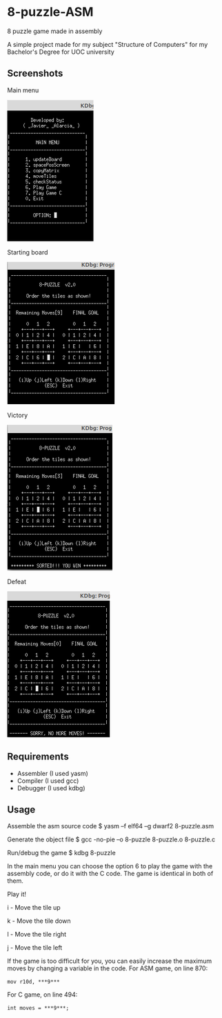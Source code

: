# 8-puzzle-ASM
8 puzzle game made in assembly

A simple project made for my subject "Structure of Computers" for my Bachelor's Degree for UOC university

## Screenshots 
Main menu

![Main menu](/images/main-menu.png)

Starting board

![Starting board](/images/starting-board.png)

Victory

![Victory](/images/victory.png)

Defeat

![Defeat](/images/defeat.png)


## Requirements
- Assembler (I used yasm)
- Compiler (I used gcc)
- Debugger (I used kdbg)

## Usage
Assemble the asm source code
    $ yasm –f elf64 –g dwarf2 8-puzzle.asm

Generate the object file
    $ gcc -no-pie –o 8-puzzle 8-puzzle.o 8-puzzle.c
	
Run/debug the game
    $ kdbg 8-puzzle
	
In the main menu you can choose the option 6 to play the game with the assembly code, or do it with the C code. The game is identical in both of them.

Play it!

i - Move the tile up

k - Move the tile down

l - Move the tile right

j - Move the tile left


If the game is too difficult for you, you can easily increase the maximum moves by changing a variable in the code.
For ASM game, on line 870:

    mov r10d, ***9***

For C game, on line 494:

    int moves = ***9***;
	
